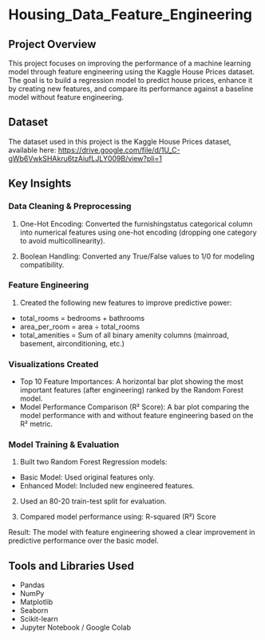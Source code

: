 # Housing_Data_Feature_Engineering

## Project Overview
This project focuses on improving the performance of a machine learning model through feature engineering using the Kaggle House Prices dataset. The goal is to build a regression model to predict house prices, enhance it by creating new features, and compare its performance against a baseline model without feature engineering.

## Dataset
The dataset used in this project is the Kaggle House Prices dataset, available here: https://drive.google.com/file/d/1U_C-gWb6VwkSHAkru6tzAiufLJLY009B/view?pli=1

## Key Insights

### Data Cleaning & Preprocessing
1. One-Hot Encoding: Converted the furnishingstatus categorical column into numerical features using one-hot encoding (dropping one category to avoid multicollinearity).

2. Boolean Handling: Converted any True/False values to 1/0 for modeling compatibility.

### Feature Engineering
1. Created the following new features to improve predictive power:
- total_rooms = bedrooms + bathrooms
- area_per_room = area ÷ total_rooms
- total_amenities = Sum of all binary amenity columns (mainroad, basement, airconditioning, etc.)

### Visualizations Created
- Top 10 Feature Importances: A horizontal bar plot showing the most important features (after engineering) ranked by the Random Forest model.
- Model Performance Comparison (R² Score): A bar plot comparing the model performance with and without feature engineering based on the R² metric.

### Model Training & Evaluation
1. Built two Random Forest Regression models:
- Basic Model: Used original features only.
- Enhanced Model: Included new engineered features.

2. Used an 80-20 train-test split for evaluation.

3. Compared model performance using: R-squared (R²) Score

Result: The model with feature engineering showed a clear improvement in predictive performance over the basic model.

## Tools and Libraries Used
- Pandas 
- NumPy 
- Matplotlib
- Seaborn 
- Scikit-learn 
- Jupyter Notebook / Google Colab 
